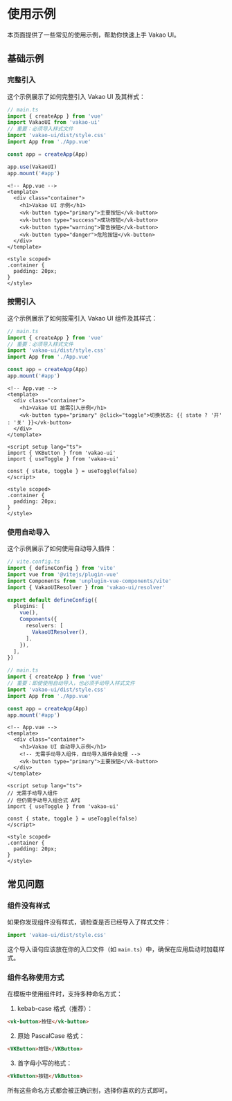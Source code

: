 # 使用示例

本页面提供了一些常见的使用示例，帮助你快速上手 Vakao UI。

## 基础示例

### 完整引入

这个示例展示了如何完整引入 Vakao UI 及其样式：

```ts
// main.ts
import { createApp } from 'vue'
import VakaoUI from 'vakao-ui'
// 重要：必须导入样式文件
import 'vakao-ui/dist/style.css'
import App from './App.vue'

const app = createApp(App)

app.use(VakaoUI)
app.mount('#app')
```

```vue
<!-- App.vue -->
<template>
  <div class="container">
    <h1>Vakao UI 示例</h1>
    <vk-button type="primary">主要按钮</vk-button>
    <vk-button type="success">成功按钮</vk-button>
    <vk-button type="warning">警告按钮</vk-button>
    <vk-button type="danger">危险按钮</vk-button>
  </div>
</template>

<style scoped>
.container {
  padding: 20px;
}
</style>
```

### 按需引入

这个示例展示了如何按需引入 Vakao UI 组件及其样式：

```ts
// main.ts
import { createApp } from 'vue'
// 重要：必须导入样式文件
import 'vakao-ui/dist/style.css'
import App from './App.vue'

const app = createApp(App)
app.mount('#app')
```

```vue
<!-- App.vue -->
<template>
  <div class="container">
    <h1>Vakao UI 按需引入示例</h1>
    <vk-button type="primary" @click="toggle">切换状态: {{ state ? '开' : '关' }}</vk-button>
  </div>
</template>

<script setup lang="ts">
import { VKButton } from 'vakao-ui'
import { useToggle } from 'vakao-ui'

const { state, toggle } = useToggle(false)
</script>

<style scoped>
.container {
  padding: 20px;
}
</style>
```

### 使用自动导入

这个示例展示了如何使用自动导入插件：

```ts
// vite.config.ts
import { defineConfig } from 'vite'
import vue from '@vitejs/plugin-vue'
import Components from 'unplugin-vue-components/vite'
import { VakaoUIResolver } from 'vakao-ui/resolver'

export default defineConfig({
  plugins: [
    vue(),
    Components({
      resolvers: [
        VakaoUIResolver(),
      ],
    }),
  ],
})
```

```ts
// main.ts
import { createApp } from 'vue'
// 重要：即使使用自动导入，也必须手动导入样式文件
import 'vakao-ui/dist/style.css'
import App from './App.vue'

const app = createApp(App)
app.mount('#app')
```

```vue
<!-- App.vue -->
<template>
  <div class="container">
    <h1>Vakao UI 自动导入示例</h1>
    <!-- 无需手动导入组件，自动导入插件会处理 -->
    <vk-button type="primary">主要按钮</vk-button>
  </div>
</template>

<script setup lang="ts">
// 无需手动导入组件
// 但仍需手动导入组合式 API
import { useToggle } from 'vakao-ui'

const { state, toggle } = useToggle(false)
</script>

<style scoped>
.container {
  padding: 20px;
}
</style>
```

## 常见问题

### 组件没有样式

如果你发现组件没有样式，请检查是否已经导入了样式文件：

```ts
import 'vakao-ui/dist/style.css'
```

这个导入语句应该放在你的入口文件（如 `main.ts`）中，确保在应用启动时加载样式。

### 组件名称使用方式

在模板中使用组件时，支持多种命名方式：

1. kebab-case 格式（推荐）：

```html
<vk-button>按钮</vk-button>
```

2. 原始 PascalCase 格式：

```html
<VKButton>按钮</VKButton>
```

3. 首字母小写的格式：

```html
<VkButton>按钮</VkButton>
```

所有这些命名方式都会被正确识别，选择你喜欢的方式即可。